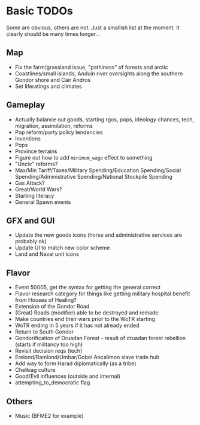 # Basic TODOs
Some are obvious, others are not. Just a smallish list at the moment. It clearly should be many times longer...
 
## Map
 - Fix the farm/grassland issue, "pathiness" of forests and arctic
 - Coastlines/small islands, Anduin river oversights along the southern Gondor shore and Cair Andros
 - Set liferatings and climates
 
## Gameplay
 - Actually balance out goods, starting rgos, pops, ideology chances, tech, migration, assimilation, reforms
 - Pop reform/party policy tendencies
 - Inventions
 - Pops
 - Province terrains
 - Figure out how to add `minimum_wage` effect to something
 - "Unciv" reforms?
 - Max/Min Tariff/Taxes/Military Spending/Education Spending/Social Spending/Administrative Spending/National Stockpile Spending
 - Gas Attack?
 - Great/World Wars?
 - Starting literacy
 - General Spawn events

## GFX and GUI
 - Update the new goods icons (horse and administrative services are probably ok)
 - Update UI to match new color scheme
 - Land and Naval unit icons

## Flavor
 - Event 50005, get the syntax for getting the general correct
 - Flavor research category for things like getting military hospital benefit from Houses of Healing?
 - Extension of the Gondor Road
 - (Great) Roads (modifier) able to be destroyed and remade
 - Make countries end their wars prior to the WoTR starting
 - WoTR ending in 5 years if it has not already ended
 - Return to South Gondor
 - Gondorification of Druadan Forest - result of druadan forest rebellion (starts if militancy too high)
 - Revisit decision reqs (tech)
 - Erelond/Ramlond/Umbar/Gobel Ancalimon slave trade hub
 - Add way to form Harad diplomatically (as a tribe)
 - Chelkiag culture
 - Good/Evil influences (outside and internal)
 - attempting_to_democratic flag

## Others 
 - Music (BFME2 for example)
